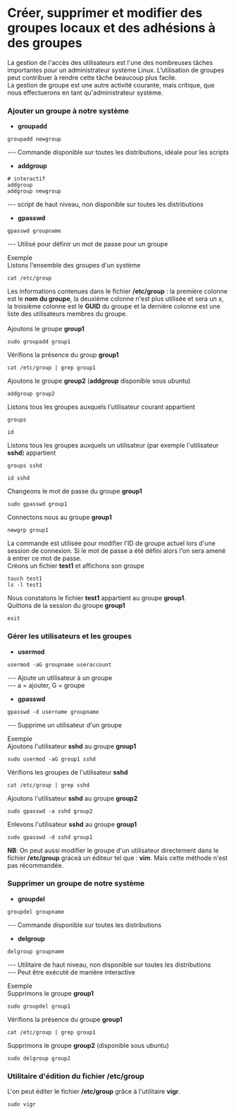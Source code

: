# Créer, supprimer et modifier des groupes locaux et des adhésions à des groupes

La gestion de l'accès des utilisateurs est l'une des nombreuses tâches importantes pour un administrateur système Linux. L’utilisation de groupes peut contribuer à rendre cette tâche beaucoup plus facile.
<br>
La gestion de groupe est une autre activité courante, mais critique, que nous effectuerons en tant qu'administrateur système.

### Ajouter un groupe à notre système

- **groupadd**

```
groupadd newgroup
```

--- Commande disponible sur toutes les distributions, idéale pour les scripts

- **addgroup**

```
# interactif
addgroup
addgroup newgroup
```

--- script de haut niveau, non disponible sur toutes les distributions

- **gpasswd**

```
gpasswd groupname
```

--- Utilisé pour définir un mot de passe pour un groupe <br>

Exemple
<br>
Listons l'ensemble des groupes d'un système

```
cat /etc/group
```

Les informations contenues dans le fichier **/etc/group** : la première colonne est le **nom du groupe**, la deuxième colonne n'est plus utilisée et sera un x, la troisième colonne est le **GUID** du groupe et la dernière colonne est une liste des utilisateurs membres du groupe.
<br><br>
Ajoutons le groupe **group1**

```
sudo groupadd group1
```

Vérifions la présence du group **group1**

```
cat /etc/group | grep group1
```

Ajoutons le groupe **group2** (**addgroup** disponible sous ubuntu)

```
addgroup group2
```

Listons tous les groupes auxquels l'utilisateur courant appartient

```
groups
```

```
id
```

Listons tous les groupes auxquels un utilisateur (par exemple l'utilisateur **sshd**) appartient

```
groups sshd
```

```
id sshd
```

Changeons le mot de passe du groupe **group1**

```
sudo gpasswd group1
```

Connectons nous au groupe **group1**

```
newgrp group1
```

La commande est utilisée pour modifier l'ID de groupe actuel lors d'une session de connexion. Si le mot de passe a été défini alors l'on sera amené à entrer ce mot de passe.
<br>
Créons un fichier **test1** et affichons son groupe

```
touch test1
ls -l test1
```

Nous constatons le fichier **test1** appartient au groupe **group1**.
<br>
Quittons de la session du groupe **group1**

```
exit
```

### Gérer les utilisateurs et les groupes

- **usermod**

```
usermod -aG groupname useraccount
```

--- Ajoute un utilisateur à un groupe <br>
--- a = ajouter, G = groupe <br>

- **gpasswd**

```
gpasswd -d username groupname
```

--- Supprime un utilisateur d'un groupe <br>

Exemple
<br>
Ajoutons l'utilisateur **sshd** au groupe **group1**

```
sudo usermod -aG group1 sshd
```

Vérifions les groupes de l'utilisateur **sshd**

```
cat /etc/group | grep sshd
```

Ajoutons l'utilisateur **sshd** au groupe **group2**

```
sudo gpasswd -a sshd group2
```

Enlevons l'utilisateur **sshd** au groupe **group1**

```
sudo gpasswd -d sshd group1
```

**NB**: On peut aussi modifier le groupe d'un utilisateur directement dans le fichier **/etc/group** graceà un éditeur tel que : **vim**. Mais cette méthode n'est pas récommandée.

### Supprimer un groupe de notre système

- **groupdel**

```
groupdel groupname
```

--- Commande disponible sur toutes les distributions

- **delgroup**

```
delgroup groupname
```

--- Utilitaire de haut niveau, non disponible sur toutes les distributions <br>
--- Peut être exécuté de manière interactive <br>

Exemple
<br>
Supprimons le groupe **group1**

```
sudo groupdel group1
```

Vérifions la présence du groupe **group1**

```
cat /etc/group | grep group1
```

Supprimons le groupe **group2** (disponible sous ubuntu)

```
sudo delgroup group2
```

### Utilitaire d'édition du fichier /etc/group

L'on peut éditer le fichier **/etc/group** grâce à l'utilitaire **vigr**.

```
sudo vigr
```